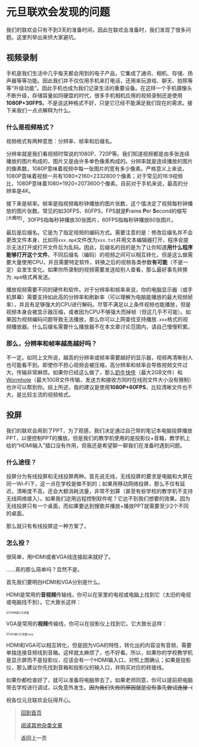 # 元旦联欢会发现的问题

我们的联欢会只有不到3天的准备时间，因此在联欢会准备时，我们发现了很多问题。这里列举出来供大家避坑。

## 视频录制

手机是我们生活中几乎每天都会用到的电子产品，它集成了通讯、相机、存储、扬声器等等功能。因此我们并不仅仅用手机来打电话，还用来玩游戏、聊天、拍照等等“升级功能”。因此手机也成为我们记录生活的重要设备。在这样一个手机摄像头不断升级，存储容量如同硬盘的时代，很多手机相机应用的视频录制还是使用**1080P+30FPS**。不是说这种格式不好，只是它已经不能满足我们现在的需求。接下来我们一点点解释为什么。

### 什么是视频格式？

视频格式有两种意思：分辨率、帧率和后缀名。

分辨率就是我们看视频时常说的1080P、720P等。我们知道视频都是由多张连续播放的图片构成的，图片又是由许多单色像素构成的。分辨率就是连续播放的图片的像素数，1080P意味着视频中每一张图片的宽有多少像素。严格意义上来说，1080P意味着视频一共有1080×2160=2332800个像素；对于常见的16∶9视频比，1080P意味着1080×1920=2073600个像素。目前对于手机来说，最高的分辨率是4K。

接下来是帧率。帧率是指视频每秒钟播放的图片张数，这个值决定了视频每秒钟播放的图片张数。常见的如30FPS、60FPS，FPS就是**F**rame **P**er **S**econd的缩写<sup>[大概吧]</sup>，30FPS指每秒钟播放30张图片，60FPS指每秒钟播放60张图片。

最后是后缀名。它是为了指定视频的编码方式。需要注意的是：修改后缀名并不会更改文件本身，比如将`xxx.mp4`文件改为`xxx.txt`并用文本编辑器打开，程序会提示无法打开或打开文件后为乱码。因此，后缀名的目的是为了让你知道**用什么程序能够打开这个文件**。不同后缀名（编码）的视频之间可以相互转化，但是这么做需要大量使用CPU，并且需要特定软件，转换之后的视频各类参数**有可能**（不是一定）会发生变化。如果你所录制的视频需要发送给别人查看，那么最好事先转换为`.mp4`格式再发送。

播放视频需要不同的硬件和软件。对于分辨率和帧率来说，你的电脑显示器（或手机屏幕）需要支持如此高的分辨率和刷新率（可以理解为电脑能播放的最大视频帧率），并且有足够强大的CPU进行解码。尽管不满足以上条件视频也能播放，但是视频本身会被显示器压缩，或者因为CPU不够强大而掉帧（但这几乎不可能）。如果因为视频编码问题导致无法播放，那么你可以上网查找支持播放`.xxx`格式的视频播放器。什么后缀名需要什么播放器不在本文章讨论范围内，请自己慢慢积累。

### 那么，分辨率和帧率越高越好吗？

不一定。如同上文所说，越高的分辨率或帧率需要越好的显示器，视频再清晰别人也可能看不到。即使你不担心视频会被压缩，高分辨率和帧率会导致视频文件过大，传输非常麻烦。如果你已经这么做了，那么[奶牛快传](https://cowtransfer.com)（最大2GB文件）和[Wormhole](https://wormhole.app)（最大10GB文件传输，发送方和接收方同时在线则文件大小没有限制）也许可以帮到你。综上所述，我的建议是使用**1080P+60FPS**，比较清晰文件也不大，是比较主流的视频格式。

## 投屏

我们的联欢会用到了PPT，为了观感，我们决定通过自己带的笔记本电脑投屏播放PPT，以便控制PPT的播放。但是我们的教学机使用的是投影仪+音箱，教学机上给的“HDMI输入”插口没有作用，但我还是希望聊一聊我们在准备时遇到问题。

### 什么途径？

投屏分为有线投屏和无线投屏两种。首先说无线，无线投屏的要求是电脑和大屏在同一Wi-Fi下，这一点在学校是做不到的；如果用移动网络投屏，那么不仅有延迟，清晰度不高，还会大额消耗流量，非常不划算（甚至有些学校的教学机不支持无线网络接入）。如果我们逆用远程控制软件呢？它达不到我们想要的效果。因为无线投屏只有一个桌面，而如果要达到搜歌并播放+播放PPT就需要至少2个不同的桌面。

那么就只有有线投屏这一种方案了。

### 怎么投？

很简单，用HDMI或者VGA线连接起来就好了。

……真的那么简单吗？显然不是。

首先我们要明白HDMI和VGA分别是什么。

HDMI是常用的**音视频**传输线，你可以在家里的电视或电脑上找到它（太旧的电视或电脑找不到）。它大致长这样：

<img src="https://s2.loli.net/2022/01/05/IluKAvXfQSsU42y.png" alt="HDMI接口示意图" style="zoom:50%;" />

VGA是常用的**视频**传输线，你可以在投影仪上找到它。它大致长这样：

<img src="https://s2.loli.net/2022/01/05/v2jEGWIepsOyhBC.png" alt="VGA接口示意图.png" style="zoom:50%;" />

HDMI和VGA可以相互转化，但是因为VGA的特性，转化出的内容没有音频，需要单独连接音频线到音箱。这样就太麻烦了，也不好看。所以，如果你的学校教学机是显示屏而不是投影仪，应该会有一个HDMI输入口，对照上图确认；如果是投影仪，那么建议你先找到音箱和投影仪的输入口，并购买对应的转接线。

如果你都检查好了，就可以准备将电脑带去了。如果老师同意，你可以提前把电脑带去学校进行调试，以免意外发生。~~因为我们失败的原因就是没有事先尝试连接（~~

祝各位元旦联欢会玩得开心。

>   [回到首页](../README.md) 
>
>   [阅读其他杂类文章](杂项.md)
>
>   <a onClick="javascript :history.back(-1);" style="cursor:pointer">返回上一页</a>